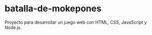 # batalla-de-mokepones
Proyecto para desarrollar un juego web con HTML, CSS, JavaScript y Node.js. 
